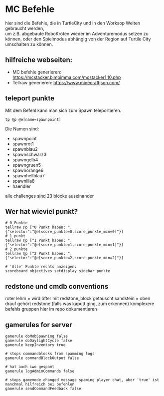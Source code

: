 # MC Befehle
hier sind die Befehle, die in TurtleCity und in den Worksop Welten gebraucht werden,  
um z.B. abgebaute RoboKröten wieder im Adventuremodus setzen zu können, oder den Spielmodus abhängig von der Region auf Turtile City umschalten zu können.

## hilfreiche webseiten:
- MC befehle generieren: https://mcstacker.bimbimma.com/mcstacker1.10.php
- Tellraw generieren: https://www.minecraftjson.com/

## teleport punkte
Mit dem Befehl kann man sich zum Spawn teleportieren.
```mcfunction
tp @p @e[name=spawnpoint]
```
Die Namen sind:
- spawnpoint
- spawnrot1
- spawnblau2
- spawnschwarz3
- spawngelb4
- spawngruen5
- spawnorange6
- spawnhellblau7
- spawnlila8
- haendler

alle challenges sind 23 blöcke auseinander

## Wer hat wieviel punkt?
```mcfunction
# 0 Punkte
tellraw @p ["0 Punkt haben: ",{"selector":"@e[score_punkte=0,score_punkte_min=0]"}]
# 1 punkt
tellraw @p ["1 Punkt haben: ",{"selector":"@e[score_punkte=1,score_punkte_min=1]"}]
# 2 punkte
tellraw @p ["2 Punkt haben: ",{"selector":"@e[score_punkte=2,score_punkte_min=2]"}]

# 'Alle' Punkte rechts anzeigen:
scoreboard objectives setdisplay sidebar punkte

```

## redstone und cmdb conventions
roter lehm = wird öfter mit redstone_block getauscht
sandstein = oben drauf gehört redstone (falls was kaputt ging, zum erkennen)
komplexere befehls gruppen hier im repo dokumentieren

## gamerules for server
```mcfunction
gamerule doMobSpawning false
gamerule doDaylightCycle false
gamerule keepInventory true

# stops commandblocks from spamming logs
gamerule commandBlockOutput false

# hat auch iwo gespamt
gamerule logAdminCommands false

# stops gamemode changed message spaming player chat, aber 'true' ist manchmal hilfreich bei befehlen
gamerule sendCommandFeedback false
```